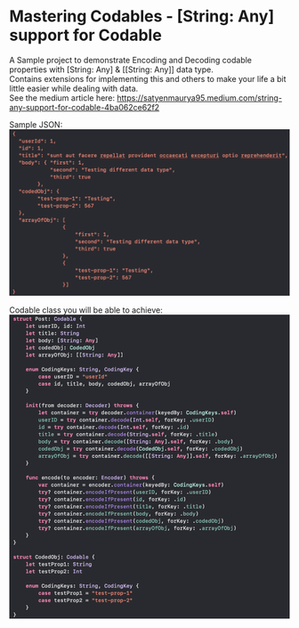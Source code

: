 # Mastering Codables - [String: Any] support for Codable

A Sample project to demonstrate Encoding and Decoding codable properties with [String: Any] & [[String: Any]] data type.<br />
Contains extensions for implementing this and others to make your life a bit little easier while dealing with data.<br />
See the medium article here: https://satyenmaurya95.medium.com/string-any-support-for-codable-4ba062ce62f2

Sample JSON:
![](sample-json.png)

Codable class you will be able to achieve:
![](sample-codable.png)
